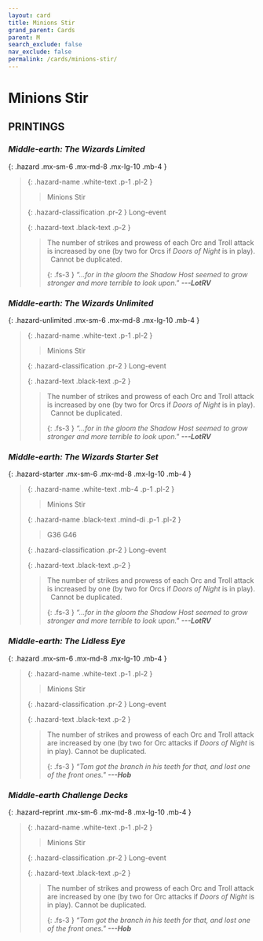 ```yaml
---
layout: card
title: Minions Stir
grand_parent: Cards
parent: M
search_exclude: false
nav_exclude: false
permalink: /cards/minions-stir/
---
```


# Minions Stir


## PRINTINGS


### _Middle-earth: The Wizards Limited_

{: .hazard .mx-sm-6 .mx-md-8 .mx-lg-10 .mb-4 }
> {: .hazard-name .white-text .p-1 .pl-2 }
> > <div class="hazard-mp"></div>
> > <div class="card-name">Minions Stir</div>
>
> {: .hazard-classification .pr-2 }
> Long-event
>
> {: .hazard-text .black-text .p-2 }
> > The number of strikes and prowess of each Orc and Troll attack is increased by one (by two for Orcs if _Doors of Night_ is in play). <br>&ensp;Cannot be duplicated. 
> > 
> > {: .fs-3 } 
> > _“...for in the gloom the Shadow Host seemed to grow stronger and more terrible to look upon."_ ***---&#65279;LotRV*** 
>



### _Middle-earth: The Wizards Unlimited_

{: .hazard-unlimited .mx-sm-6 .mx-md-8 .mx-lg-10 .mb-4 }
> {: .hazard-name .white-text .p-1 .pl-2 }
> > <div class="hazard-mp"></div>
> > <div class="card-name">Minions Stir</div>
>
> {: .hazard-classification .pr-2 }
> Long-event
>
> {: .hazard-text .black-text .p-2 }
> > The number of strikes and prowess of each Orc and Troll attack is increased by one (by two for Orcs if _Doors of Night_ is in play). <br>&ensp;Cannot be duplicated. 
> > 
> > {: .fs-3 } 
> > _“...for in the gloom the Shadow Host seemed to grow stronger and more terrible to look upon."_ ***---&#65279;LotRV*** 
>

### _Middle-earth: The Wizards Starter Set_

{: .hazard-starter .mx-sm-6 .mx-md-8 .mx-lg-10 .mb-4 }
> {: .hazard-name .white-text .mb-4 .p-1 .pl-2 }
> > <div class="hazard-mp"></div>
> > <div class="card-name">Minions Stir</div>
>
> {: .hazard-name .black-text .mind-di .p-1 .pl-2 }
> > <span class="red-text">G36 G46</span>
>
> {: .hazard-classification .pr-2 }
> Long-event
>
> {: .hazard-text .black-text .p-2 }
> > The number of strikes and prowess of each Orc and Troll attack is increased by one (by two for Orcs if _Doors of Night_ is in play). <br>&ensp;Cannot be duplicated. 
> > 
> > {: .fs-3 } 
> > _“...for in the gloom the Shadow Host seemed to grow stronger and more terrible to look upon."_ ***---&#65279;LotRV*** 
>

### _Middle-earth: The Lidless Eye_

{: .hazard .mx-sm-6 .mx-md-8 .mx-lg-10 .mb-4 }
> {: .hazard-name .white-text .p-1 .pl-2 }
> > <div class="hazard-mp"></div>
> > <div class="card-name">Minions Stir</div>
>
> {: .hazard-classification .pr-2 }
> Long-event
>
> {: .hazard-text .black-text .p-2 }
> > The number of strikes and prowess of each Orc and Troll attack are increased by one (by two for Orc attacks if _Doors of Night_ is in play). Cannot be duplicated. 
> > 
> > {: .fs-3 } 
> > _“Tom got the branch in his teeth for that, and lost one of the front ones."_ ***---&#65279;Hob*** 
>



### _Middle-earth Challenge Decks_

{: .hazard-reprint .mx-sm-6 .mx-md-8 .mx-lg-10 .mb-4 }
> {: .hazard-name .white-text .p-1 .pl-2 }
> > <div class="hazard-mp"></div>
> > <div class="card-name">Minions Stir</div>
>
> {: .hazard-classification .pr-2 }
> Long-event
>
> {: .hazard-text .black-text .p-2 }
> > The number of strikes and prowess of each Orc and Troll attack are increased by one (by two for Orc attacks if _Doors of Night_ is in play). Cannot be duplicated. 
> > 
> > {: .fs-3 } 
> > _“Tom got the branch in his teeth for that, and lost one of the front ones."_ ***---&#65279;Hob*** 
>
